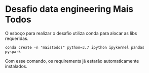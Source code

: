 # Desafio data engineering Mais Todos

O esboço para realizar o desafio utiliza conda para alocar as libs requeridas.

```
conda create -n "maistodos" python=3.7 ipython ipykernel pandas pyspark
```

Com esse comando, os requirements já estarão automaticamente instalados.
